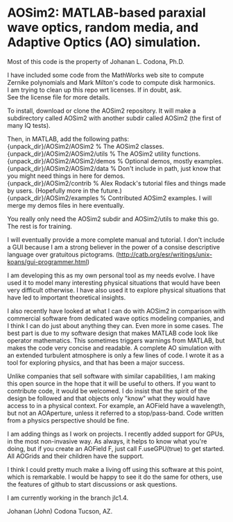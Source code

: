 <H1>
AOSim2: MATLAB-based paraxial wave optics, random media, and Adaptive Optics (AO) simulation.
</H1>

Most of this code is the property of Johanan L. Codona, Ph.D.

I have included some code from the MathWorks web site to compute Zernike polynomials and Mark Milton's code to compute disk harmonics.  
I am trying to clean up this repo wrt licenses.  If in doubt, ask.  
See the license file for more details.

To install, download or clone the AOSim2 repository.  It will make a subdirectory called AOSim2 with another subdir called AOSim2 (the first of many IQ tests).

Then, in MATLAB, add the following paths:<br>
{unpack_dir}/AOSim2/AOSim2	    % The AOSim2 classes.  <br>
{unpack_dir}/AOSim2/AOSim2/utils    % The AOSim2 utility functions.<br>
{unpack_dir}/AOSim2/AOSim2/demos    % Optional demos, mostly examples.<br>
{unpack_dir}/AOSim2/AOSim2/data     % Don't include in path, just know that you might need things in here for demos.<br>
{unpack_dir}/AOSim2/contrib	    % Alex Rodack's tutorial files and things made by users.  (Hopefully more in the future.)<br>
{unpack_dir}/AOSim2/examples	    % Contributed AOSim2 examples.  I will merge my demos files in here eventually.<br>

You really only need the AOSim2 subdir and AOSim2/utils to make this go.  The rest is for training.

I will eventually provide a more complete manual and tutorial.  I don't include a GUI because I am a strong believer in 
the power of a consise descriptive language over gratuitous pictograms. (http://catb.org/esr/writings/unix-koans/gui-programmer.html)

I am developing this as my own personal tool as my needs evolve.  I have used it to model many interesting physical situations that would 
have been very difficult otherwise.  I have also used it to explore physical situations that have led to important theoretical insights.

I also recently have looked at what I can do with AOSim2 in comparison with commercial software from dedicated wave optics modeling 
companies, and I think I can do just about anything they can.  Even more in some cases.  The best part is due to my software design that 
makes MATLAB code look like operator mathematics.  This sometimes triggers warnings from MATLAB, but makes the code very concise and readable.
A complete AO simulation with an extended turbulent atmosphere is only a few lines of code.  I wrote it as a tool for exploring physics, and 
that has been a major success.  

Unlike companies that sell software with similar capabilities, I am making this open source in the hope that it will be useful to others.
If you want to contribute code, it would be welcomed.  I do insist that the spirit of the design be followed and that objects only "know"
what they would have access to in a physical context.  For example, an AOField have a wavelength, but not an AOAperture, unless it referred 
to a stop/pass-band.  Code written from a physics perspective should be fine.

I am adding things as I work on projects.  I recently added support for GPUs, in the most non-invasive way.  As always, it helps to know 
what you're doing, but if you create an AOField F, just call F.useGPU(true) to get started.  All AOGrids and their children have the support.

I think I could pretty much make a living off using this software at this point, which is remarkable.  I would be happy to see it do the same for 
others, use the features of github to start discussions or ask questions.

I am currently working in the branch jlc1.4.

Johanan (John) Codona
Tucson, AZ.
